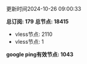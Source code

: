 更新时间2024-10-26 09:00:33

**总订阅: 179**
**总节点: 18415**
- vless节点: 2110
- vless节点: 1

**google ping有效节点: 1043**
